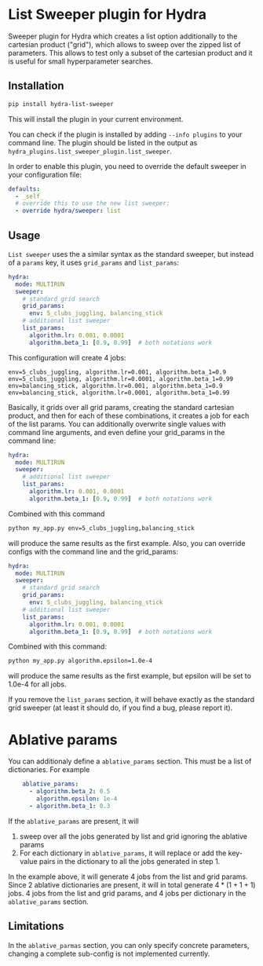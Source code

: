 # List Sweeper plugin for Hydra

Sweeper plugin for Hydra which creates a list option additionally to the cartesian product ("grid"), 
which allows to sweep over the zipped list of parameters. 
This allows to test only a subset of the cartesian product and it is useful for small hyperparameter searches.

## Installation
```bash
pip install hydra-list-sweeper
```
This will install the plugin in your current environment.

You can check if the plugin is installed by adding `--info plugins` to your command line.
The plugin should be listed in the output as `hydra_plugins.list_sweeper_plugin.list_sweeper`.

In order to enable this plugin, you need to override the default sweeper in your configuration file:
```yaml
defaults:
  - _self_
  # override this to use the new list sweeper:
  - override hydra/sweeper: list
```

## Usage

`List sweeper`  uses the a similar syntax as the standard sweeper, but instead of a `params` key, it uses `grid_params` and `list_params`:
```yaml
hydra:
  mode: MULTIRUN
  sweeper:
    # standard grid search
    grid_params:
      env: 5_clubs_juggling, balancing_stick
    # additional list sweeper
    list_params:
      algorithm.lr: 0.001, 0.0001
      algorithm.beta_1: [0.9, 0.99]  # both notations work
```
This configuration will create 4 jobs:
```text
env=5_clubs_juggling, algorithm.lr=0.001, algorithm.beta_1=0.9
env=5_clubs_juggling, algorithm.lr=0.0001, algorithm.beta_1=0.99
env=balancing_stick, algorithm.lr=0.001, algorithm.beta_1=0.9
env=balancing_stick, algorithm.lr=0.0001, algorithm.beta_1=0.99
``` 

Basically, it grids over all grid params, creating the standard cartesian product, 
and then for each of these combinations, it creates a job for each of the list params.
You can additionally overwrite single values with command line arguments, and even define your grid_params in the command line:
```yaml
hydra:
  mode: MULTIRUN
  sweeper:
    # additional list sweeper
    list_params:
      algorithm.lr: 0.001, 0.0001
      algorithm.beta_1: [0.9, 0.99]  # both notations work
```
Combined with this command
```bash
python my_app.py env=5_clubs_juggling,balancing_stick
```
 will produce the same results as the first example. Also, you can override configs with the command line and the grid_params:

```yaml
hydra:
  mode: MULTIRUN
  sweeper:
    # standard grid search
    grid_params:
      env: 5_clubs_juggling, balancing_stick
    # additional list sweeper
    list_params:
      algorithm.lr: 0.001, 0.0001
      algorithm.beta_1: [0.9, 0.99]  # both notations work
```
 Combined with this command:
```bash
python my_app.py algorithm.epsilon=1.0e-4
```

will produce the same results as the first example, but epsilon will be set to 1.0e-4 for all jobs.

If you remove the `list_params` section, it will behave exactly as the standard grid sweeper (at least it should do, if you find a bug, please report it).

# Ablative params
You can additionaly define a `ablative_params` section. This must be a list of dictionaries. For example
```yaml
    ablative_params:
      - algorithm.beta_2: 0.5
        algorithm.epsilon: 1e-4
      - algorithm.beta_1: 0.3
```
If the `ablative_params` are present, it will 
1. sweep over all the jobs generated by list and grid ignoring the ablative params
2. For each dictionary in `ablative_params`, it will replace or add the key-value pairs in the dictionary to all the jobs generated in step 1.

In the example above, it will generate 4 jobs from the list and grid params. Since 2 ablative dictionaries are present, it will in total generate $4 * (1 +1+ 1)$ jobs.
4 jobs from the list and grid params, and 4 jobs per dictionary in the `ablative_params` section.

## Limitations
In the `ablative_parmas` section, you can only specify concrete parameters, changing a complete sub-config is not implemented currently.

